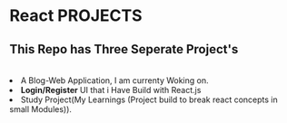 # React PROJECTS

## This Repo has Three Seperate Project's
<br />
<li>A Blog-Web Application, I am currenty Woking on.</li>
<li><b>Login/Register</b> UI that i Have Build with React.js</li>
<li>Study Project(My Learnings (Project build to break react concepts in small Modules)).</li>
